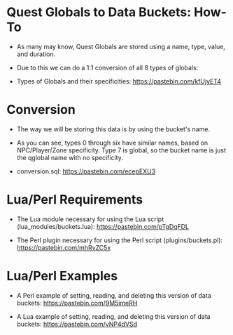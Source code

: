 # Quest Globals to Data Buckets: How-To

* As many may know, Quest Globals are stored using a name, type, value, and duration.

* Due to this we can do a 1:1 conversion of all 8 types of globals:

* Types of Globals and their specificities: https://pastebin.com/kfUjyET4

# Conversion

* The way we will be storing this data is by using the bucket's name.

* As you can see, types 0 through six have similar names, based on NPC/Player/Zone specificity.
Type 7 is global, so the bucket name is just the qglobal name with no specificity.

* conversion.sql: https://pastebin.com/ecepEXU3

# Lua/Perl Requirements

* The Lua module necessary for using the Lua script (lua_modules/buckets.lua): https://pastebin.com/pTgDqFDL

* The Perl plugin necessary for using the Perl script (plugins/buckets.pl): https://pastebin.com/mhRvZC5x

# Lua/Perl Examples

* A Perl example of setting, reading, and deleting this version of data buckets: https://pastebin.com/9M5imeRH

* A Lua example of setting, reading, and deleting this version of data buckets: https://pastebin.com/vNP4dVSd